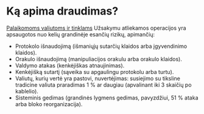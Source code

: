 # Ką apima draudimas?

[Palaikomoms valiutoms ir tinklams](https://help.request.finance/en/articles/9624653-currencies-and-networks-covered-by-insurance) Užsakymu atliekamos operacijos yra apsaugotos nuo kelių grandinėje esančių rizikų, apimančių:

* Protokolo išnaudojimą (išmaniųjų sutarčių klaidos arba įgyvendinimo klaidos).
* Orakulo išnaudojimą (manipuliacijos orakulu arba orakulo klaidos).
* Valdymo atakas (kenkėjiškas atnaujinimas).
* Kenkėjišką sutartį (sąveika su apgaulingu protokolu arba turtu).
* Valiutų, kurių vertė yra pastovi, nuvertėjimas: susiejimo su tiksline tradicine valiuta praradimas 1 % ar daugiau (apvalinant iki 3 skaičių po kablelio).
* Sisteminis gedimas (grandinės lygmens gedimas, pavyzdžiui, 51 % ataka arba bloko reorganizacija).
